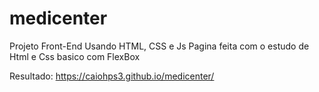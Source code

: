 # medicenter
Projeto Front-End Usando HTML, CSS e Js Pagina feita com o estudo de Html e Css basico com FlexBox

Resultado: https://caiohps3.github.io/medicenter/
